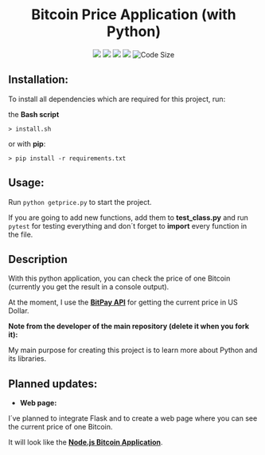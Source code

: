 <h1 align="center">Bitcoin Price Application (with Python)</h1>

<p align="center">
    <a href="https://travis-ci.org/julianYaman/bitcoinPriceApp_python"><img src="https://travis-ci.org/julianYaman/bitcoinPriceApp_python.svg?branch=master"></a>
    <img src="https://img.shields.io/badge/language-python-blue.svg" />
    <a href="https://discord.gg/ccpgH3b"><img src="https://discordapp.com/api/guilds/358751806697897984/embed.png" /></a>
    <a href="https://twitter.com/intent/user?screen_name=julianYaman"><img src="https://img.shields.io/twitter/follow/julianyaman.svg?style=social&label=Follow" /></a>
    <img src="https://img.shields.io/github/languages/code-size/julianYaman/bitcoinPriceApp_python.svg" alt="Code Size" />
</p>

## Installation:
To install all dependencies which are required for this project, run:

the **Bash script**

```
> install.sh
```

or with **pip**:

```
> pip install -r requirements.txt
```

## Usage:
Run ``python getprice.py`` to start the project.

If you are going to add new functions, add them to **test_class.py** and
run ``pytest`` for testing everything and don´t forget to **import** every function in the file.

## Description

With this python application, you can check the price of one Bitcoin (currently you get the result in a console output).

At the moment, I use the **[BitPay API](https://bitpay.com/api/rates/usd)** for getting the current price in US Dollar.

**Note from the developer of the main repository (delete it when you fork it):**

My main purpose for creating this project is to learn more about Python and its libraries.

## Planned updates:

- **Web page:** 

I´ve planned to integrate Flask and to create a web page where you can see the current price of one Bitcoin.

It will look like the **[Node.js Bitcoin Application](https://github.com/julianYaman/bitcoinPriceApplication_web)**.
